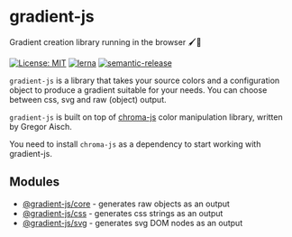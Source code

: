 # gradient-js
Gradient creation library running in the browser 🖌🌈

[![License: MIT](https://img.shields.io/badge/License-MIT-yellow.svg)](https://opensource.org/licenses/MIT) [![lerna](https://img.shields.io/badge/maintained%20with-lerna-cc00ff.svg)](https://lerna.js.org/) [![semantic-release](https://img.shields.io/badge/%20%20%F0%9F%93%A6%F0%9F%9A%80-semantic--release-e10079.svg)](https://github.com/semantic-release/semantic-release)

`gradient-js` is a library that takes your source colors and a configuration object to produce a gradient suitable for your needs. You can choose between css, svg and raw (object) output.

`gradient-js` is built on top of [chroma-js](https://github.com/gka/chroma.js) color manipulation library, written by Gregor Aisch.

You need to install `chroma-js` as a dependency to start working with gradient-js.

## Modules

- [@gradient-js/core](https://github.com/afternoon2/gradient-js/tree/dev/packages/core) - generates raw objects as an output
- [@gradient-js/css](https://github.com/afternoon2/gradient-js/tree/dev/packages/css) - generates css strings as an output
- [@gradient-js/svg](https://github.com/afternoon2/gradient-js/tree/dev/packages/svg) - generates svg DOM nodes as an output
